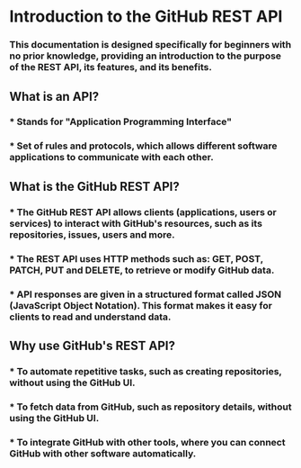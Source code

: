 # Introduction to the GitHub REST API

### This documentation is designed specifically for beginners with no prior knowledge, providing an introduction to the purpose of the REST API, its features, and its benefits.

 

## What is an API?

### * Stands for "Application Programming Interface"

### * Set of rules and protocols, which allows different software applications to communicate with each other.


## What is the GitHub REST API?

### * The GitHub REST API allows clients (applications, users or services) to interact with GitHub's resources, such as its repositories, issues, users and more.

### * The REST API uses HTTP methods such as: **GET**, **POST**, **PATCH**, **PUT** and **DELETE**, to retrieve or modify GitHub data.

### * API responses are given in a structured format called JSON (JavaScript Object Notation). This format makes it easy for clients to read and understand data.


## Why use GitHub's REST API?

### * **To automate repetitive tasks**, such as creating repositories, without using the GitHub UI.

### * **To fetch data** from GitHub, such as repository details, without using the GitHub UI.

### * **To integrate GitHub with other tools**, where you can connect GitHub with other software automatically.